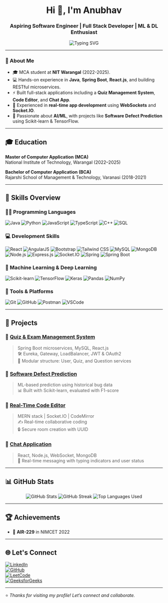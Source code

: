 <h1 align="center">Hi 👋, I'm Anubhav</h1>
<h3 align="center">Aspiring Software Engineer | Full Stack Developer | ML & DL Enthusiast</h3>

<p align="center">
  <img src="https://readme-typing-svg.demolab.com?font=Fira+Code&duration=3000&pause=1000&center=true&vCenter=true&width=600&lines=Passionate+about+building+smart+solutions;Keen+learner+in+AI%2C+ML+%26+DL;Open+to+collaborations+on+interesting+projects" alt="Typing SVG" />
</p>

---

### 💫 About Me

- 🎓 MCA student at **NIT Warangal** (2022-2025).
- 💻 Hands-on experience in **Java**, **Spring Boot**, **React.js**, and building RESTful microservices.
- ⚡ Built full-stack applications including a **Quiz Management System**, **Code Editor**, and **Chat App**.
- 🔌 Experienced in **real-time app development** using **WebSockets** and **Socket.IO**.
- 🤖 Passionate about **AI/ML**, with projects like **Software Defect Prediction** using Scikit-learn & TensorFlow.
---

## 🎓 Education
**Master of Computer Application (MCA)**  
National Institute of Technology, Warangal (2022–2025)  

**Bachelor of Computer Application (BCA)**  
Rajarshi School of Management & Technology, Varanasi (2018-2021)  

---

## 🧠 Skills Overview

### 👨‍💻 Programming Languages
![Java](https://img.shields.io/badge/Java-ED8B00?style=for-the-badge&logo=java&logoColor=white)
![Python](https://img.shields.io/badge/Python-3776AB?style=for-the-badge&logo=python&logoColor=white)
![JavaScript](https://img.shields.io/badge/JavaScript-F7DF1E?style=for-the-badge&logo=javascript&logoColor=black)
![TypeScript](https://img.shields.io/badge/TypeScript-007ACC?style=for-the-badge&logo=typescript&logoColor=white)
![C++](https://img.shields.io/badge/C++-00599C?style=for-the-badge&logo=cplusplus&logoColor=white)
![SQL](https://img.shields.io/badge/SQL-003B57?style=for-the-badge&logo=mysql&logoColor=white)

### 💻 Development Skills
![React](https://img.shields.io/badge/React-20232A?style=for-the-badge&logo=react&logoColor=61DAFB)
![AngularJS](https://img.shields.io/badge/AngularJS-DD0031?style=for-the-badge&logo=angularjs&logoColor=white)
![Bootstrap](https://img.shields.io/badge/Bootstrap-7952B3?style=for-the-badge&logo=bootstrap&logoColor=white)
![Tailwind CSS](https://img.shields.io/badge/Tailwind_CSS-38B2AC?style=for-the-badge&logo=tailwind-css&logoColor=white)
![MySQL](https://img.shields.io/badge/MySQL-00758F?style=for-the-badge&logo=mysql&logoColor=white)
![MongoDB](https://img.shields.io/badge/MongoDB-4EA94B?style=for-the-badge&logo=mongodb&logoColor=white)
![Node.js](https://img.shields.io/badge/Node.js-339933?style=for-the-badge&logo=nodedotjs&logoColor=white)
![Express.js](https://img.shields.io/badge/Express.js-000000?style=for-the-badge&logo=express&logoColor=white)
![Socket.IO](https://img.shields.io/badge/Socket.IO-010101?style=for-the-badge&logo=socket.io&logoColor=white)
![Spring](https://img.shields.io/badge/Spring-6DB33F?style=for-the-badge&logo=spring&logoColor=white)
![Spring Boot](https://img.shields.io/badge/Spring_Boot-6DB33F?style=for-the-badge&logo=spring-boot&logoColor=white)

### 🤖 Machine Learning & Deep Learning
![Scikit-learn](https://img.shields.io/badge/scikit--learn-F7931E?style=for-the-badge&logo=scikit-learn&logoColor=white)
![TensorFlow](https://img.shields.io/badge/TensorFlow-FF6F00?style=for-the-badge&logo=tensorflow&logoColor=white)
![Keras](https://img.shields.io/badge/Keras-D00000?style=for-the-badge&logo=keras&logoColor=white)
![Pandas](https://img.shields.io/badge/Pandas-150458?style=for-the-badge&logo=pandas&logoColor=white)
![NumPy](https://img.shields.io/badge/Numpy-013243?style=for-the-badge&logo=numpy&logoColor=white)

### 🧰 Tools & Platforms
![Git](https://img.shields.io/badge/Git-F05032?style=for-the-badge&logo=git&logoColor=white)
![GitHub](https://img.shields.io/badge/GitHub-181717?style=for-the-badge&logo=github&logoColor=white)
![Postman](https://img.shields.io/badge/Postman-FF6C37?style=for-the-badge&logo=postman&logoColor=white)
![VSCode](https://img.shields.io/badge/VS_Code-007ACC?style=for-the-badge&logo=visual-studio-code&logoColor=white)

---

## 🚀 Projects

### 🔹 [Quiz & Exam Management System](https://github.com/Anu-bhav-Sri/Quiz_Exam_Project.git)
> Spring Boot microservices, MySQL, React.js  
> 🛠️ Eureka, Gateway, LoadBalancer, JWT & OAuth2  
> 🧩 Modular structure: User, Quiz, and Question services

### 🔹 [Software Defect Prediction](https://github.com/Anu-bhav-Sri/Software-Defect-Prediction-using-KC2-Dataset.git)
> ML-based prediction using historical bug data  
> 📊 Built with Scikit-learn, evaluated with F1-score

### 🔹 [Real-Time Code Editor](https://github.com/Anu-bhav-Sri/Real-Time-CodeEditor.git)
> MERN stack | Socket.IO | CodeMirror  
> ✍️ Real-time collaborative coding  
> 🔒 Secure room creation with UUID

### 🔹 [Chat Application](https://github.com/Anu-bhav-Sri/Chat-App.git)
> React, Node.js, WebSocket, MongoDB  
> 💬 Real-time messaging with typing indicators and user status

---

## 📊 GitHub Stats

<p align="center">
  <img src="https://github-readme-stats.vercel.app/api?username=Anu-bhav-Sri&show_icons=true&theme=radical" alt="GitHub Stats" />
  <img src="https://github-readme-streak-stats.herokuapp.com/?user=Anu-bhav-Sri&theme=radical" alt="GitHub Streak" />
<!--   <img src="https://github-readme-stats.vercel.app/api/top-langs/?username=Anu-bhav-Sri&layout=compact&theme=radical" alt="Top Languages" /> -->
  <img src="https://github-readme-stats.vercel.app/api/top-langs/?username=Anu-bhav-Sri&layout=compact&theme=radical&langs_count=10" alt="Top Languages Used" />
</p>

---

## 🏆 Achievements
- 🥇 **AIR-229** in NIMCET 2022

---

## 🌐 Let's Connect

[![LinkedIn](https://img.shields.io/badge/LinkedIn-blue?style=flat&logo=linkedin&labelColor=blue)](https://www.linkedin.com/in/anubhav-2a5b95249/)  
[![GitHub](https://img.shields.io/badge/GitHub-grey?style=flat&logo=github)](https://github.com/Anu-bhav-Sri)  
[![LeetCode](https://img.shields.io/badge/LeetCode-FFA116?style=flat&logo=leetcode&logoColor=black)](https://leetcode.com/anubhavsri/)  
[![GeeksforGeeks](https://img.shields.io/badge/GeeksforGeeks-1c9430?style=flat&logo=geeksforgeeks&logoColor=white)](https://www.geeksforgeeks.org/user/anubhavsri/)  

---

⭐ *Thanks for visiting my profile! Let’s connect and collaborate.*
